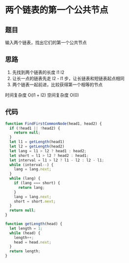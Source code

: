 # 两个链表的第一个公共节点

## 题目

输入两个链表，找出它们的第一个公共节点

## 思路

1. 先找到两个链表的长度 l1 l2
2. 让长一点的链表先走 l2 - l1 步，让长链表和短链表起点相同
3. 两个链表一起前进，比较获得第一个相等的节点

时间复杂度 O(l1 + l2)  空间复杂度 O(0)

## 代码

```javascript
function FindFirstCommonNode(head1, head2) {
  if (!head1 || !head2) {
    return null;
  }
  let l1 = getLength(head1)
  let l2 = getLength(head2)
  let lang = l1 > l2 ? head1 : head2;
  let short = l1 > l2 ? head2 : head1;
  let interval = l1 > l2 ? l1 - l2 : l2 - l1;
  while (interval--) {
    lang = lang.next;
  }
  while (lang) {
    if (lang === short) {
      return lang;
    }
    lang = lang.next;
    short = short.next;
  }
  return null;
}

function getLength(head) {
  let length = 1;
  while (head) {
    length++;
    head = head.next;
  }
  return length;
}
```
